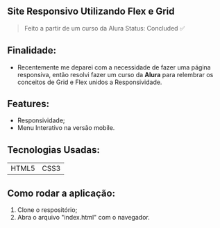 ## Site Responsivo Utilizando Flex e Grid 
> Feito a partir de um curso da Alura
> Status: Concluded ✅

## Finalidade:
- Recentemente me deparei com a necessidade de fazer uma página responsiva, então resolvi fazer um curso da <strong>Alura</strong> para relembrar os conceitos de Grid e Flex unidos a Responsividade.

## Features:

- Responsividade;
- Menu Interativo na versão mobile.

## Tecnologias Usadas:

<table>
  <tr>
    <td>HTML5</td>
    <td>CSS3</td>
  </tr>
</table>

## Como rodar a aplicação:

1) Clone o respositório;
2) Abra o arquivo "index.html" com o navegador.

